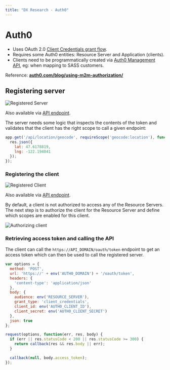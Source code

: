 ```yaml
---
title: "DX Research - Auth0"
---
```


# Auth0

- Uses OAuth 2.0 [Client Credentials grant flow](https://datatracker.ietf.org/doc/html/rfc6749).
- Requires some Auth0 entities: Resource Server and Application (clients).
- Clients need to be programmatically created via [Auth0 Management API](https://auth0.com/docs/api/management/v2/clients/post-clients), eg: when mapping to SASS customers.

Reference: **[auth0.com/blog/using-m2m-authorization/](https://auth0.com/blog/using-m2m-authorization/)**

## Registering server

![Registered Server](https://raw.githubusercontent.com/auth0-samples/auth0-api-auth-samples/master/docs/media/worldmappers-rs.png)

Also available via [API endpoint](https://auth0.com/docs/api/management/v2/resource-servers/post-resource-servers).

The server needs some logic that inspects the contents of the token and validates that the client has the right scope to call a given endpoint:
```js
app.get('/api/location/geocode', requireScope('geocode:location'), function(req, res, next) {
  res.json({
    lat: 47.6178819,
    lng: -122.194041
  });
});
```


### Registering the client

![Registered Client](https://raw.githubusercontent.com/auth0-samples/auth0-api-auth-samples/master/docs/media/giftdeliveries-client.png)

Also available via [API endpoint](https://auth0.com/docs/api/management/v2/clients/post-clients).

By default, a client is not authorized to access any of the Resource Servers. The next step is to authorize the client for the Resource Server and define which scopes are enabled for this client.

![Authorizing client](https://raw.githubusercontent.com/auth0-samples/auth0-api-auth-samples/master/docs/media/giftdeliveries-grants.png)

### Retrieving access token and calling the API

The client can call the `https://API_DOMAIN/oauth/token` endpoint to get an access token which can then be used to call the registered server.

```js
var options = {
  method: 'POST',
  url: 'https://' + env('AUTH0_DOMAIN') + '/oauth/token',
  headers: {
    'content-type': 'application/json'
  },
  body: {
    audience: env('RESOURCE_SERVER'),
    grant_type: 'client_credentials',
    client_id: env('AUTH0_CLIENT_ID'),
    client_secret: env('AUTH0_CLIENT_SECRET')
  },
  json: true
};

request(options, function(err, res, body) {
  if (err || res.statusCode < 200 || res.statusCode >= 300) {
    return callback(res && res.body || err);
  }

  callback(null, body.access_token);
});
```
